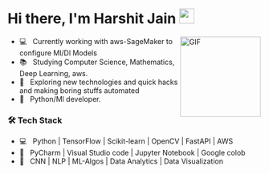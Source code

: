 # Hi there, I'm Harshit Jain <img width="30px" src="https://media.tenor.com/images/3b388fe03da271d2674faf85eb7c3fcd/tenor.gif" />
<img align="right" alt="GIF" height="160px" src="https://media.giphy.com/media/du3J3cXyzhj75IOgvA/giphy.gif" />

- 💻 &nbsp; Currently working with aws-SageMaker to configure Ml/Dl Models
- 📚  &nbsp; Studying Computer Science, Mathematics, Deep Learning, aws.
- 🤔 &nbsp; Exploring new technologies and quick hacks and making boring stuffs automated
- 💼 &nbsp; Python/Ml developer.

<h3>🛠 Tech Stack</h3>

- 💻 &nbsp; Python | TensorFlow | Scikit-learn | OpenCV | FastAPI | AWS
- 🔧 &nbsp; PyCharm | Visual Studio code | Jupyter Notebook | Google colob
- 🤖 &nbsp; CNN | NLP | ML-Algos  |  Data Analytics | Data Visualization
